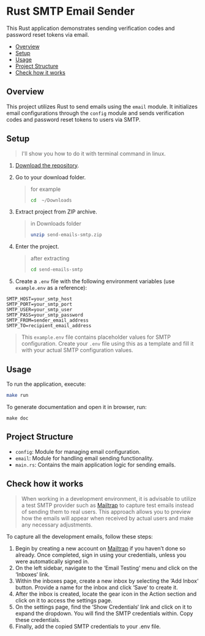 # Rust SMTP Email Sender

<p>This Rust application demonstrates sending verification codes and password reset tokens via email.</p>

<!--toc:start-->

- [Overview](#overview)
- [Setup](#setup)
- [Usage](#usage)
- [Project Structure](#project-structure)
- [Check how it works](#check-how-it-works)
<!--toc:end-->

## Overview

<p>This project utilizes Rust to send emails using the <code>email</code> module. It initializes email configurations through the <code>config</code> module and sends verification codes and password reset tokens to users via SMTP.</p>

## Setup

> I'll show you how to do it with terminal command in linux.

1. [Download the repository](https://downgit.evecalm.com/#/home?url=https://github.com/RAprogramm/rust_study/tree/main/send-emails-smtp).

2. Go to your download folder.

   > for example
   >
   > ```sh
   > cd  ~/Downloads
   > ```

3. Extract project from ZIP archive.

   > in Downloads folder
   >
   > ```sh
   > unzip send-emails-smtp.zip
   > ```

4. Enter the project.

   > after extracting
   >
   > ```sh
   > cd send-emails-smtp
   > ```

5. Create a `.env` file with the following environment variables (use `example.env` as a reference):

```dotenv
SMTP_HOST=your_smtp_host
SMTP_PORT=your_smtp_port
SMTP_USER=your_smtp_user
SMTP_PASS=your_smtp_password
SMTP_FROM=sender_email_address
SMTP_TO=recipient_email_address
```

> This `example.env` file contains placeholder values for SMTP configuration. Create your `.env` file using this as a template and fill it with your actual SMTP configuration values.

## Usage

<p>To run the application, execute:</p>

```sh
make run
```

<p>To generate documentation and open it in browser, run:</p>

<pre><code>make doc</code></pre>

## Project Structure

<ul>
    <li><code>config</code>: Module for managing email configuration.</li>
    <li><code>email</code>: Module for handling email sending functionality.</li>
    <li><code>main.rs</code>: Contains the main application logic for sending emails.</li>
</ul>

## Check how it works

> When working in a development environment, it is advisable to utilize a test SMTP provider such as [Mailtrap](https://mailtrap.io/) to capture test emails instead of sending them to real users. This approach allows you to preview how the emails will appear when received by actual users and make any necessary adjustments.

To capture all the development emails, follow these steps:

1. Begin by creating a new account on [Mailtrap](https://mailtrap.io/) if you haven’t done so already. Once completed, sign in using your credentials, unless you were automatically signed in.
2. On the left sidebar, navigate to the ‘Email Testing‘ menu and click on the ‘Inboxes‘ link.
3. Within the inboxes page, create a new inbox by selecting the ‘Add Inbox‘ button. Provide a name for the inbox and click ‘Save‘ to create it.
4. After the inbox is created, locate the gear icon in the Action section and click on it to access the settings page.
5. On the settings page, find the ‘Show Credentials‘ link and click on it to expand the dropdown. You will find the SMTP credentials within. Copy these credentials.
6. Finally, add the copied SMTP credentials to your .env file.
